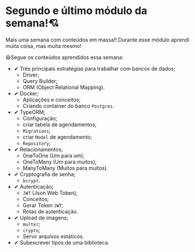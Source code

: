 <h1>Segundo e último módulo da semana!💘</h1>

<p>Mais uma semana com conteúdos em massa!! Durante esse módulo aprendi muita coisa, mas muita mesmo!</p>

😆Segue os conteúdos aprendidos essa semana:

- ✔ Três principais estratégias para trabalhar com bancos de dados;
    - Driver;
    - Query Builder;
    - ORM (Object Relational Mapping).
- ✔ Docker;
    - Aplicações e conceitos;
    - Criando container do banco `Postgres`.
- ✔ TypeORM;
    - Configuração;
    - criar tabela de agendamentos;
    - `Migrations`;
    - criar  `Model` de agendamento;
    - `Repository`;
- ✔ Relacionamentos;
    - OneToOne (Um para um);
    - OneToMany (Um para muitos);
    - ManyToMany (Muitos para muitos).
- ✔ Cryptografia de senha;
    - `bcrypt`.
- ✔ Autenticação;
    - `JWT` (Json Web Token);
    - Conceitos;
    - Gerar Token `JWT`;
    - Rotas de autenticação.
- ✔ Upload de imagens;
    - `multer`;
    - `crypto`;
    - Servir arquivos estáticos.
- ✔ Subescrever tipos de uma biblioteca.